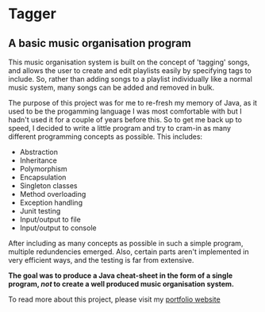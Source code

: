 # Tagger
## A basic music organisation program

This music organisation system is built on the concept of 'tagging' songs, and allows the user to create and edit playlists easily by specifying tags to include. So, rather than adding songs to a playlist individually like a normal music system, many songs can be added and removed in bulk.

The purpose of this project was for me to re-fresh my memory of Java, as it used to be the progamming language I was most comfortable with but I hadn't used it for a couple of years before this. So to get me back up to speed, I decided to write a little program and try to cram-in as many different programming concepts as possible. This includes:

- Abstraction
- Inheritance
- Polymorphism
- Encapsulation
- Singleton classes
- Method overloading
- Exception handling
- Junit testing
- Input/output to file
- Input/output to console

After including as many concepts as possible in such a simple program, multiple redundencies emerged. Also, certain parts aren't implemented in very efficient ways, and the testing is far from extensive.

**The goal was to produce a Java cheat-sheet in the form of a single program, *not* to create a well produced music organisation system.** 

To read more about this project, please visit my [portfolio website](http://www.charliebignell.uk)
